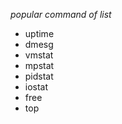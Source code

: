 _popular command of list_  
 - uptime  
 - dmesg  
 - vmstat  
 - mpstat  
 - pidstat  
 - iostat  
 - free  
 - top  
